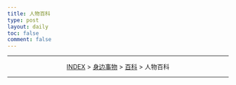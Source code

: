 ```yaml
---
title: 人物百科
type: post
layout: daily
toc: false
comment: false
---
```

---
<span><center>[INDEX](/gknows/index) > [身边事物](/gknows/身边事物) > [百科](/gknows/百科) > 人物百科</center></span>

---
